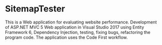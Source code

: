 # SitemapTester

This is a Web application for evaluating website performance. Development of ASP.NET MVC 5 Web application in Visual Studio 2017 using Entity Framework 6, Dependency Injection, testing, fixing bugs, refactoring the program code. The application uses the Code First workflow.
